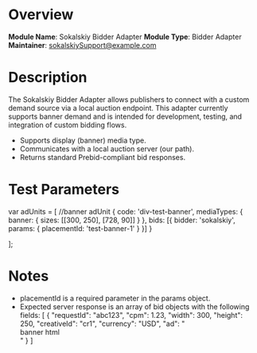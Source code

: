 # Overview

**Module Name**: Sokalskiy Bidder Adapter
**Module Type**: Bidder Adapter
**Maintainer**: sokalskiySupport@example.com

# Description

The Sokalskiy Bidder Adapter allows publishers to connect with a custom demand source via a local auction endpoint.
This adapter currently supports banner demand and is intended for development, testing, and integration of custom bidding flows.
- Supports display (banner) media type.
- Communicates with a local auction server (our path).
- Returns standard Prebid-compliant bid responses.

# Test Parameters

var adUnits = [
//banner adUnit
  {
    code: 'div-test-banner',
    mediaTypes: {
      banner: {
        sizes: [[300, 250], [728, 90]]
      }
    },
    bids: [{
      bidder: 'sokalskiy',
      params: {
        placementId: 'test-banner-1'
      }
    }]
  }

];

# Notes

- placementId is a required parameter in the params object.
- Expected server response is an array of bid objects with the following fields:
[
  {
    "requestId": "abc123",
    "cpm": 1.23,
    "width": 300,
    "height": 250,
    "creativeId": "cr1",
    "currency": "USD",
    "ad": "<div>banner html</div>"
  }
]
